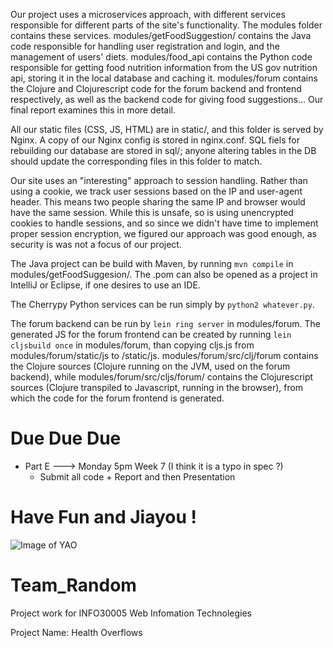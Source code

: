 Our project uses a microservices approach, with different services responsible for different parts of the site's functionality. The modules folder contains these services. modules/getFoodSuggestion/ contains the Java code responsible for handling user registration and login, and the management of users' diets. modules/food_api contains the Python code responsible for getting food nutrition information from the US gov nutrition api, storing it in the local database and caching it. modules/forum contains the Clojure and Clojurescript code for the forum backend and frontend respectively, as well as the backend code for giving food suggestions... Our final report examines this in more detail.

All our static files (CSS, JS, HTML) are in static/, and this folder is served by Nginx. A copy of our Nginx config is stored in nginx.conf. SQL fiels for rebuilding our database are stored in sql/; anyone altering tables in the DB should update the corresponding files in this folder to match.

Our site uses an "interesting" approach to session handling. Rather than using a cookie, we track user sessions based on the IP and user-agent header. This means two people sharing the same IP and browser would have the same session. While this is unsafe, so is using unencrypted cookies to handle sessions, and so since we didn't have time to implement proper session encryption, we figured our approach was good enough, as security is was not a focus of our project.

The Java project can be build with Maven, by running `mvn compile` in modules/getFoodSuggesion/. The .pom can also be opened as a project in IntelliJ or Eclipse, if one desires to use an IDE.

The Cherrypy Python services can be run simply by `python2 whatever.py`.

The forum backend can be run by `lein ring server` in modules/forum. The generated JS for the forum frontend can be created by running `lein cljsbuild once` in modules/forum, than copying cljs.js from modules/forum/static/js to /static/js. modules/forum/src/clj/forum contains the Clojure sources (Clojure running on the JVM, used on the forum backend), while modules/forum/src/cljs/forum/ contains the Clojurescript sources (Clojure transpiled to Javascript, running in the browser), from which the code for the forum frontend is generated.

# Due Due Due
- Part E ---> Monday 5pm Week 7 (I think it is a typo in spec ?)
    - Submit all code + Report and then Presentation

# Have Fun and Jiayou !

![Image of YAO](http://img.qqday.com/allimg/120627/0921062E3-0.jpg)

# Team_Random

Project work for INFO30005 Web Infomation Technolegies

Project Name: Health Overflows